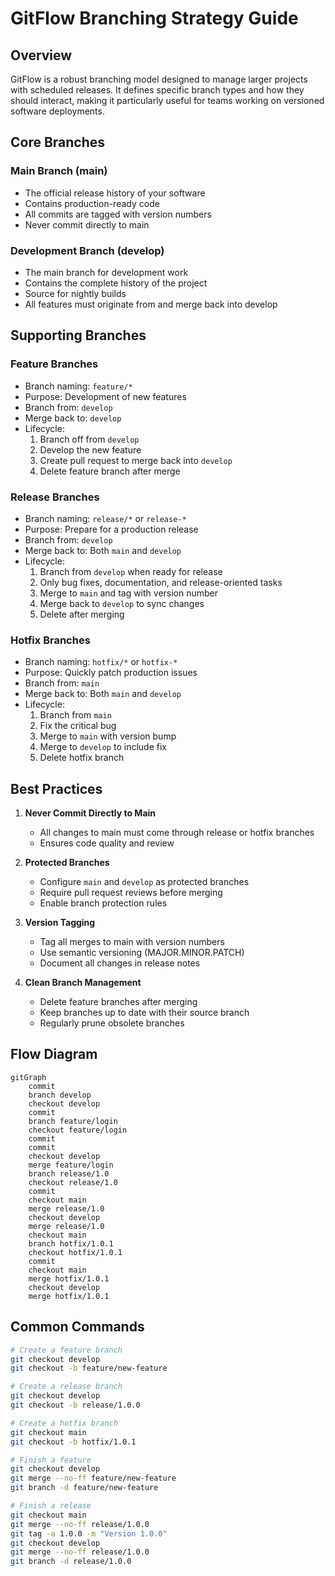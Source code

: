 # GitFlow Branching Strategy Guide

## Overview
GitFlow is a robust branching model designed to manage larger projects with scheduled releases. It defines specific branch types and how they should interact, making it particularly useful for teams working on versioned software deployments.

## Core Branches

### Main Branch (main)
- The official release history of your software
- Contains production-ready code
- All commits are tagged with version numbers
- Never commit directly to main

### Development Branch (develop)
- The main branch for development work
- Contains the complete history of the project
- Source for nightly builds
- All features must originate from and merge back into develop

## Supporting Branches

### Feature Branches
- Branch naming: `feature/*`
- Purpose: Development of new features
- Branch from: `develop`
- Merge back to: `develop`
- Lifecycle:
  1. Branch off from `develop`
  2. Develop the new feature
  3. Create pull request to merge back into `develop`
  4. Delete feature branch after merge

### Release Branches
- Branch naming: `release/*` or `release-*`
- Purpose: Prepare for a production release
- Branch from: `develop`
- Merge back to: Both `main` and `develop`
- Lifecycle:
  1. Branch from `develop` when ready for release
  2. Only bug fixes, documentation, and release-oriented tasks
  3. Merge to `main` and tag with version number
  4. Merge back to `develop` to sync changes
  5. Delete after merging

### Hotfix Branches
- Branch naming: `hotfix/*` or `hotfix-*`
- Purpose: Quickly patch production issues
- Branch from: `main`
- Merge back to: Both `main` and `develop`
- Lifecycle:
  1. Branch from `main`
  2. Fix the critical bug
  3. Merge to `main` with version bump
  4. Merge to `develop` to include fix
  5. Delete hotfix branch

## Best Practices

1. **Never Commit Directly to Main**
   - All changes to main must come through release or hotfix branches
   - Ensures code quality and review

2. **Protected Branches**
   - Configure `main` and `develop` as protected branches
   - Require pull request reviews before merging
   - Enable branch protection rules

3. **Version Tagging**
   - Tag all merges to main with version numbers
   - Use semantic versioning (MAJOR.MINOR.PATCH)
   - Document all changes in release notes

4. **Clean Branch Management**
   - Delete feature branches after merging
   - Keep branches up to date with their source branch
   - Regularly prune obsolete branches

## Flow Diagram

```mermaid
gitGraph
    commit
    branch develop
    checkout develop
    commit
    branch feature/login
    checkout feature/login
    commit
    commit
    checkout develop
    merge feature/login
    branch release/1.0
    checkout release/1.0
    commit
    checkout main
    merge release/1.0
    checkout develop
    merge release/1.0
    checkout main
    branch hotfix/1.0.1
    checkout hotfix/1.0.1
    commit
    checkout main
    merge hotfix/1.0.1
    checkout develop
    merge hotfix/1.0.1    
```

## Common Commands

```bash
# Create a feature branch
git checkout develop
git checkout -b feature/new-feature

# Create a release branch
git checkout develop
git checkout -b release/1.0.0

# Create a hotfix branch
git checkout main
git checkout -b hotfix/1.0.1

# Finish a feature
git checkout develop
git merge --no-ff feature/new-feature
git branch -d feature/new-feature

# Finish a release
git checkout main
git merge --no-ff release/1.0.0
git tag -a 1.0.0 -m "Version 1.0.0"
git checkout develop
git merge --no-ff release/1.0.0
git branch -d release/1.0.0
```
